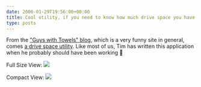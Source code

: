 ```yaml
---
date: 2006-01-29T19:56:00+00:00
title: Cool utility, if you need to know how much drive space you have...
type: posts
---
```

From the ["Guys with Towels" blog,](http://www.guyswithtowels.com) which is a very funny site in general, comes [a drive space utility](http://www.guyswithtowels.com/articles/2006-01-27-0225.html). Like most of us, Tim has written this application when he probably should have been working 🙂

Full Size View:
![](http://www.guyswithtowels.com/dev/apps/freespace/freespace.png)

Compact View:
![](http://www.guyswithtowels.com/dev/apps/freespace/freespace-compact.png)
